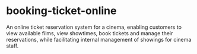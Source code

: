 # booking-ticket-online
An online ticket reservation system for a cinema, enabling customers to view available films, view showtimes, book tickets and manage their reservations, while facilitating internal management of showings for cinema staff.

